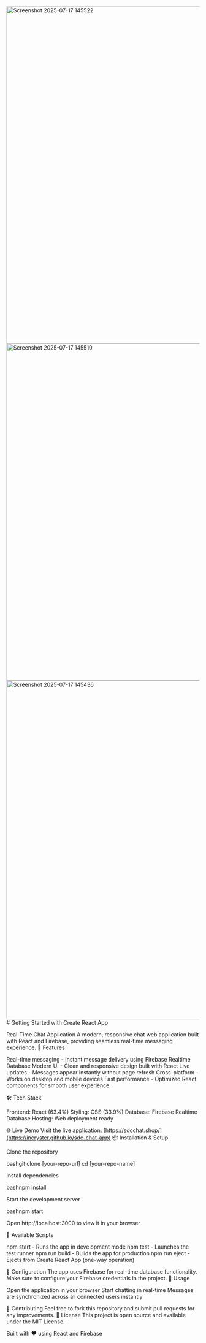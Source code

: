 <img width="1919" height="880" alt="Screenshot 2025-07-17 145522" src="https://github.com/user-attachments/assets/3c1eefb8-3b7c-4ad2-9851-d732769fa68c" />
<img width="1899" height="879" alt="Screenshot 2025-07-17 145510" src="https://github.com/user-attachments/assets/7fa759e8-4e00-4c6e-b648-115e7263acd9" />
<img width="1897" height="884" alt="Screenshot 2025-07-17 145436" src="https://github.com/user-attachments/assets/b4b77a4d-1947-4ab6-87a5-87933081b871" />
# Getting Started with Create React App

Real-Time Chat Application
A modern, responsive chat web application built with React and Firebase, providing seamless real-time messaging experience.
🚀 Features

Real-time messaging - Instant message delivery using Firebase Realtime Database
Modern UI - Clean and responsive design built with React
Live updates - Messages appear instantly without page refresh
Cross-platform - Works on desktop and mobile devices
Fast performance - Optimized React components for smooth user experience

🛠️ Tech Stack

Frontend: React (63.4%)
Styling: CSS (33.9%)
Database: Firebase Realtime Database
Hosting: Web deployment ready

🌐 Live Demo
Visit the live application: [https://sdcchat.shop/](https://incryster.github.io/sdc-chat-app)
📦 Installation & Setup

Clone the repository

bashgit clone [your-repo-url]
cd [your-repo-name]

Install dependencies

bashnpm install

Start the development server

bashnpm start

Open http://localhost:3000 to view it in your browser

🚀 Available Scripts

npm start - Runs the app in development mode
npm test - Launches the test runner
npm run build - Builds the app for production
npm run eject - Ejects from Create React App (one-way operation)

🔧 Configuration
The app uses Firebase for real-time database functionality. Make sure to configure your Firebase credentials in the project.
📱 Usage

Open the application in your browser
Start chatting in real-time
Messages are synchronized across all connected users instantly

🤝 Contributing
Feel free to fork this repository and submit pull requests for any improvements.
📄 License
This project is open source and available under the MIT License.

Built with ❤️ using React and Firebase
